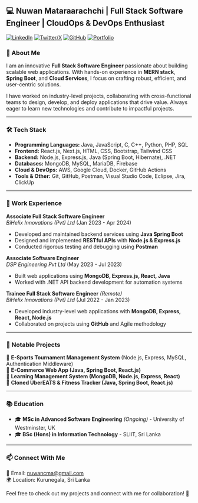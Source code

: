 ## 💻 Nuwan Mataraarachchi | Full Stack Software Engineer | CloudOps & DevOps Enthusiast 


[![LinkedIn](https://img.shields.io/badge/LinkedIn-Profile-blue?style=flat-square&logo=linkedin)](https://linkedin.com/in/nuwanmat)
[![Twitter/X](https://img.shields.io/badge/Twitter-Profile-blue?style=flat-square&logo=twitter)](https://x.com/nuwanmat)
[![GitHub](https://img.shields.io/badge/GitHub-Profile-black?style=flat-square&logo=github)](https://github.com/nuwanmataraarachchi)
[![Portfolio](https://img.shields.io/badge/Portfolio-Website-lightgrey?style=flat-square)](#)

### 🚀 About Me

I am an innovative **Full Stack Software Engineer** passionate about building scalable web applications. With hands-on experience in **MERN stack**, **Spring Boot**, and **Cloud Services**, I focus on crafting robust, efficient, and user-centric solutions. 

I have worked on industry-level projects, collaborating with cross-functional teams to design, develop, and deploy applications that drive value. Always eager to learn new technologies and contribute to impactful projects.

---

### 🛠 Tech Stack

- **Programming Languages:** Java, JavaScript, C, C++, Python, PHP, SQL
- **Frontend:** React.js, Next.js, HTML, CSS, Bootstrap, Tailwind CSS
- **Backend:** Node.js, Express.js, Java (Spring Boot, Hibernate), .NET
- **Databases:** MongoDB, MySQL, MariaDB, Firebase
- **Cloud & DevOps:** AWS, Google Cloud, Docker, GitHub Actions
- **Tools & Other:** Git, GitHub, Postman, Visual Studio Code, Eclipse, Jira, ClickUp

---

### 📌 Work Experience

**Associate Full Stack Software Engineer**  
*BiHelix Innovations (Pvt) Ltd* (Jan 2023 - Apr 2024)  
- Developed and maintained backend services using **Java Spring Boot**
- Designed and implemented **RESTful APIs** with **Node.js & Express.js**
- Conducted rigorous testing and debugging using **Postman**

**Associate Software Engineer**  
*DSP Engineering Pvt Ltd* (May 2023 - Jul 2023)  
- Built web applications using **MongoDB, Express.js, React, Java**
- Worked with .NET API backend development for automation systems

**Trainee Full Stack Software Engineer** *(Remote)*  
*BiHelix Innovations (Pvt) Ltd* (Jul 2022 - Jan 2023)  
- Developed industry-level web applications with **MongoDB, Express, React, Node.js**
- Collaborated on projects using **GitHub** and Agile methodology

---

### 📌 Notable Projects

🔹 **E-Sports Tournament Management System** (Node.js, Express, MySQL, Authentication Middleware)  
🔹 **E-Commerce Web App (Java, Spring Boot, React.js)**  
🔹 **Learning Management System (MongoDB, Node.js, Express, React)**  
🔹 **Cloned UberEATS & Fitness Tracker (Java, Spring Boot, React.js)**  

---

### 📚 Education

- 🎓 **MSc in Advanced Software Engineering** *(Ongoing)* - University of Westminster, UK  
- 🎓 **BSc (Hons) in Information Technology** - SLIIT, Sri Lanka  

---

### 📫 Connect With Me

📧 Email: [nuwancma@gmail.com](mailto:nuwancma@gmail.com)  
🌍 Location: Kurunegala, Sri Lanka  

Feel free to check out my projects and connect with me for collaboration! 🚀
